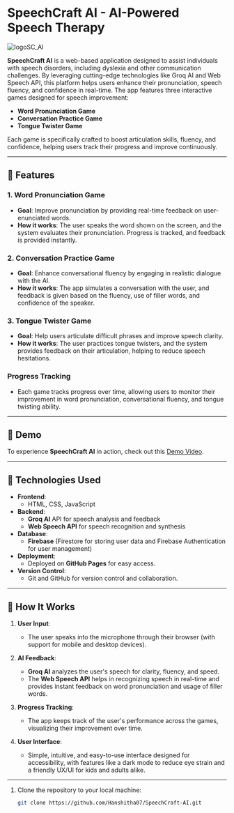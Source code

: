 # SpeechCraft AI - AI-Powered Speech Therapy
![logoSC_AI](https://github.com/user-attachments/assets/c58d15c5-2fa2-45da-876f-d5fadf9679c9)


**SpeechCraft AI** is a web-based application designed to assist individuals with speech disorders, including dyslexia and other communication challenges. By leveraging cutting-edge technologies like Groq AI and Web Speech API, this platform helps users enhance their pronunciation, speech fluency, and confidence in real-time. The app features three interactive games designed for speech improvement:

- **Word Pronunciation Game**
- **Conversation Practice Game**
- **Tongue Twister Game**

Each game is specifically crafted to boost articulation skills, fluency, and confidence, helping users track their progress and improve continuously.

---

## 🏅 Features

### 1. **Word Pronunciation Game**
   - **Goal**: Improve pronunciation by providing real-time feedback on user-enunciated words.
   - **How it works**: The user speaks the word shown on the screen, and the system evaluates their pronunciation. Progress is tracked, and feedback is provided instantly.

### 2. **Conversation Practice Game**
   - **Goal**: Enhance conversational fluency by engaging in realistic dialogue with the AI.
   - **How it works**: The app simulates a conversation with the user, and feedback is given based on the fluency, use of filler words, and confidence of the speaker.

### 3. **Tongue Twister Game**
   - **Goal**: Help users articulate difficult phrases and improve speech clarity.
   - **How it works**: The user practices tongue twisters, and the system provides feedback on their articulation, helping to reduce speech hesitations.

### **Progress Tracking**
   - Each game tracks progress over time, allowing users to monitor their improvement in word pronunciation, conversational fluency, and tongue twisting ability.

---

## 🚀 Demo

To experience **SpeechCraft AI** in action, check out this [Demo Video](#).

---

## 🔧 Technologies Used

- **Frontend**: 
  - HTML, CSS, JavaScript
- **Backend**: 
  - **Groq AI** API for speech analysis and feedback
  - **Web Speech API** for speech recognition and synthesis
- **Database**: 
  - **Firebase** (Firestore for storing user data and Firebase Authentication for user management)
- **Deployment**: 
  - Deployed on **GitHub Pages** for easy access.
- **Version Control**: 
  - Git and GitHub for version control and collaboration.

---

## 🌟 How It Works

1. **User Input**:
   - The user speaks into the microphone through their browser (with support for mobile and desktop devices).
   
2. **AI Feedback**:
   - **Groq AI** analyzes the user's speech for clarity, fluency, and speed.
   - The **Web Speech API** helps in recognizing speech in real-time and provides instant feedback on word pronunciation and usage of filler words.
   
3. **Progress Tracking**:
   - The app keeps track of the user's performance across the games, visualizing their improvement over time.
   
4. **User Interface**:
   - Simple, intuitive, and easy-to-use interface designed for accessibility, with features like a dark mode to reduce eye strain and a friendly UX/UI for kids and adults alike.

---

1. Clone the repository to your local machine:
   ```bash
   git clone https://github.com/Hanshitha07/SpeechCraft-AI.git
